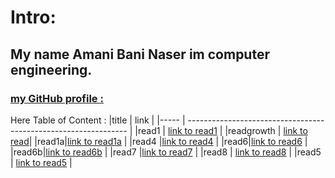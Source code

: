 
# Intro:

## My name Amani Bani Naser im computer engineering. 
### [ my  GitHub profile : ](https://github.com/amani-bn)


Here Table of Content :
|title | link |
|----- | ---------------------------------------------------------------     |
|read1 | [link to read1](https://amani-bn.github.io/reading-notes/read1)     |
|readgrowth | [link to read](https://amani-bn.github.io/reading-notes/growth)| 
|read1a|[link to read1a](https://amani-bn.github.io/reading-notes/read1)     |
|read4 |[link to read4](https://amani-bn.github.io/reading-notes/read4)      |
|read6|[link to read6](https://amani-bn.github.io/reading-notes/read6)       |
|read6b|[link to read6b](https://amani-bn.github.io/reading-notes/read6b)    |
|read7 |[link to read7](https://amani-bn.github.io/reading-notes/read67)     |
|read8 | [link to read8](https://amani-bn.github.io/reading-notes/read68)    |
|read5 | [link to read5](https://amani-bn.github.io/reading-notes/read5)      |